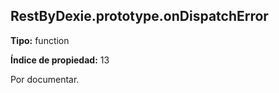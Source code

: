 ## RestByDexie.prototype.onDispatchError

**Tipo:** function

**Índice de propiedad:** 13

Por documentar.



